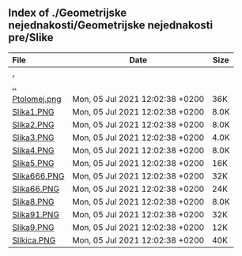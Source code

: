 ## Index of ./Geometrijske nejednakosti/Geometrijske nejednakosti pre/Slike

File | Date | Size
:--- | --- | ---
[.](.) | |
[..](..) | |
[Ptolomej.png](Ptolomej.png) | Mon, 05 Jul 2021 12:02:38 +0200 | 36K
[Slika1.PNG](Slika1.PNG) | Mon, 05 Jul 2021 12:02:38 +0200 | 8.0K
[Slika2.PNG](Slika2.PNG) | Mon, 05 Jul 2021 12:02:38 +0200 | 8.0K
[Slika3.PNG](Slika3.PNG) | Mon, 05 Jul 2021 12:02:38 +0200 | 4.0K
[Slika4.PNG](Slika4.PNG) | Mon, 05 Jul 2021 12:02:38 +0200 | 8.0K
[Slika5.PNG](Slika5.PNG) | Mon, 05 Jul 2021 12:02:38 +0200 | 16K
[Slika666.PNG](Slika666.PNG) | Mon, 05 Jul 2021 12:02:38 +0200 | 32K
[Slika66.PNG](Slika66.PNG) | Mon, 05 Jul 2021 12:02:38 +0200 | 24K
[Slika8.PNG](Slika8.PNG) | Mon, 05 Jul 2021 12:02:38 +0200 | 8.0K
[Slika91.PNG](Slika91.PNG) | Mon, 05 Jul 2021 12:02:38 +0200 | 32K
[Slika9.PNG](Slika9.PNG) | Mon, 05 Jul 2021 12:02:38 +0200 | 12K
[Slikica.PNG](Slikica.PNG) | Mon, 05 Jul 2021 12:02:38 +0200 | 40K
